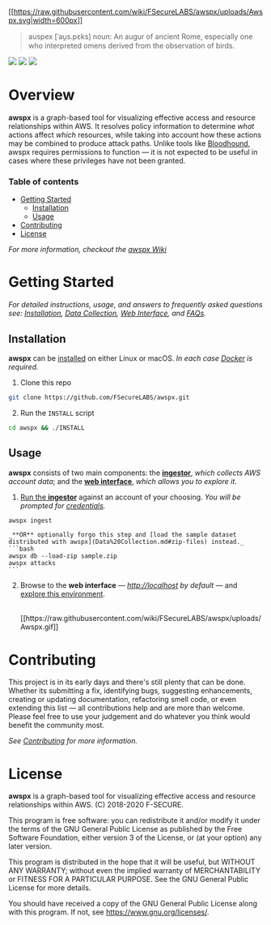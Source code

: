 [[https://raw.githubusercontent.com/wiki/FSecureLABS/awspx/uploads/Awspx.svg|width=600px]]

> auspex [ˈau̯s.pɛks] noun: An augur of ancient Rome, especially one who interpreted omens derived from the observation of birds.

![](https://img.shields.io/github/license/FSecureLABS/awspx)
![](https://img.shields.io/github/v/tag/FSecureLabs/awspx)
![](https://img.shields.io/github/contributors/FSecureLABS/awspx)

# Overview

**awspx** is a graph-based tool for visualizing effective access and resource relationships within AWS. It resolves policy information to determine *what* actions affect *which* resources, while taking into account how these actions may be combined to produce attack paths. Unlike tools like [Bloodhound](https://github.com/BloodHoundAD/BloodHound), awspx requires permissions to function — it is not expected to be useful in cases where these privileges have not been granted.

### Table of contents 

- [Getting Started](#getting-started)
  - [Installation](#installation)
  - [Usage](#usage)
- [Contributing](#contributing)
- [License](#license)

*For more information, checkout the [awspx Wiki](Home.md)*

# Getting Started

*For detailed instructions, usage, and answers to frequently asked questions see: [Installation](Setup.md), [Data Collection](Data%20Collection.md), [Web Interface](Data%20Exploration.md), and [FAQs](FAQs.md).*

## Installation 

**awspx** can be [installed](Setup.md) on either Linux or macOS. *In each case [Docker](https://docs.docker.com/get-docker/) is required.*

1. Clone this repo
```bash
git clone https://github.com/FSecureLABS/awspx.git
```
2. Run the `INSTALL` script
```bash
cd awspx && ./INSTALL
```
    
## Usage 

**awspx** consists of two main components: the [**ingestor**](Data%20Collection.md#ingestion), *which collects AWS account data*; and the [**web interface**](Data%20Exploration.md#overview), *which allows you to explore it*. 

1. [Run the **ingestor**](Data%20Collection.md#ingestion) against an account of your choosing. _You will be prompted for [credentials](https://docs.aws.amazon.com/cli/latest/userguide/cli-chap-configure.html#cli-quick-configuration)._
```bash
awspx ingest
```
    _**OR** optionally forgo this step and [load the sample dataset distributed with awspx](Data%20Collection.md#zip-files) instead._
    ```bash
    awspx db --load-zip sample.zip
    awspx attacks
    ```

2. Browse to the **web interface** — *<http://localhost> by default* — and [explore this environment](Data%20Exploration.md#using-the-interface). 

    </br>
    [[https://raw.githubusercontent.com/wiki/FSecureLABS/awspx/uploads/Awspx.gif]] 

# Contributing

This project is in its early days and there's still plenty that can be done. Whether its submitting a fix, identifying bugs, suggesting enhancements, creating or updating documentation, refactoring smell code, or even extending this list — all contributions help and are more than welcome. Please feel free to use your judgement and do whatever you think would benefit the community most.

*See [Contributing](Contributing.md) for more information.*

# License 

**awspx** is a graph-based tool for visualizing effective access and resource relationships within AWS. (C) 2018-2020 F-SECURE.

This program is free software: you can redistribute it and/or modify it under the terms of the GNU General Public License as published by the Free Software Foundation, either version 3 of the License, or (at your option) any later version.

This program is distributed in the hope that it will be useful, but WITHOUT ANY WARRANTY; without even the implied warranty of MERCHANTABILITY or FITNESS FOR A PARTICULAR PURPOSE. See the GNU General Public License for more details. 

You should have received a copy of the GNU General Public License along with this program. If not, see <https://www.gnu.org/licenses/>. 
